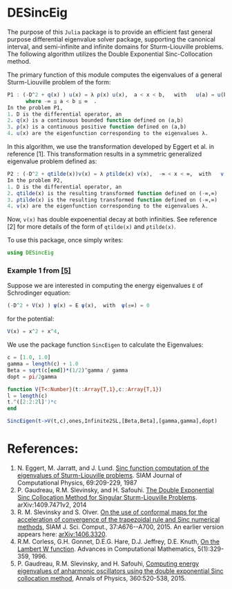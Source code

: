 # DESincEig

The purpose of this `Julia` package is to provide an efficient fast general purpose differential eigenvalue solver package, supporting the canonical interval, and semi-infinite and infinite domains for Sturm-Liouville problems. The following algorithm utilizes the Double Exponential Sinc-Collocation method.

The primary function of this module computes the eigenvalues of a general Sturm-Liouville problem of the form:
```julia
P1 : (-D^2 + q(x) ) u(x) = λ ρ(x) u(x),  a < x < b,   with   u(a) = u(b) = 0, 
      where -∞ ≦ a < b ≦ ∞  .
In the problem P1,
1. D is the differential operator, an
2. q(x) is a continuous bounded function defined on (a,b)
3. ρ(x) is a continuous positive function defined on (a,b)
4. u(x) are the eigenfunction corresponding to the eigenvalues λ.
```
In this algorithm, we use the transformation developed by Eggert et al. in reference [1]. This transformation results in a symmetric generalized eigenvalue problem defined as:
```julia
P2 : (-D^2 + qtilde(x))v(x) = λ ρtilde(x) v(x),  -∞ < x < ∞,  with   v(±∞) = 0
In the problem P2,
1. D is the differential operator, an
2. qtilde(x) is the resulting transformed function defined on (-∞,∞)
3. ρtilde(x) is the resulting transformed function defined on (-∞,∞)
4. v(x) are the eigenfunction corresponding to the eigenvalues λ.
```
Now, ```v(x)``` has double expoenential decay at both infinities. See reference [2] for more details of the form of ```qtilde(x)``` and ```ρtilde(x)```.

To use this package, once simply writes:
```julia
using DESincEig
```
### Example 1 from <a href="http://dx.doi.org/10.1016/j.aop.2015.05.026">[5]</a>

Suppose we are interested in computing the energy eigenvalues ```E``` of Schrodinger equation:

```julia
(-D^2 + V(x) ) ψ(x) = E ψ(x),  with  ψ(±∞) = 0
```
for the potential:
```julia
V(x) = x^2 + x^4,
```
We use the package function `SincEigen` to calculate the Eigenvalues:

```julia
c = [1.0, 1.0]
gamma = length(c) + 1.0
Beta = sqrt(c[end])*(1/2)^gamma / gamma
dopt = pi/2gamma

function V{T<:Number}(t::Array{T,1},c::Array{T,1})
l = length(c)
t.^([2:2:2l]')*c
end

SincEigen(t->V(t,c),ones,Infinite2SL,[Beta,Beta],[gamma,gamma],dopt)
```

# References:

1.  N. Eggert, M. Jarratt, and J. Lund. <a href="http://dx.doi.org/10.1016/0021-9991(87)90163-X"> Sinc function computation of the eigenvalues of Sturm-Liouville problems</a>. SIAM Journal of Computational Physics, 69:209-229, 1987
2.  P. Gaudreau, R.M. Slevinsky, and H. Safouhi. <a href="http://arxiv.org/abs/1409.7471v3"> The Double Exponential Sinc Collocation Method for Singular Sturm-Liouville Problems</a>. arXiv:1409.7471v2, 2014
3.  R. M. Slevinsky and S. Olver. <a href="http://dx.doi.org/10.1137/140978363">On the use of conformal maps for the acceleration of convergence of the trapezoidal rule and Sinc numerical methods</a>, SIAM J. Sci. Comput., 37:A676--A700, 2015. An earlier version appears here: <a href="http://arxiv.org/abs/1406.3320"> arXiv:1406.3320</a>.
4.  R.M. Corless, G.H. Gonnet, D.E.G. Hare, D.J. Jeffrey, D.E. Knuth, <a href="http://link.springer.com/article/10.1007%2FBF02124750"> On the Lambert W function</a>. Advances in Computational Mathematics, 5(1):329-359, 1996.
5.  P. Gaudreau, R.M. Slevinsky, and H. Safouhi, <a href="http://dx.doi.org/10.1016/j.aop.2015.05.026"> Computing energy eigenvalues of anharmonic oscillators using the double exponential Sinc collocation method</a>, Annals of Physics, 360:520-538, 2015.



